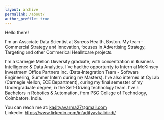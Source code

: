 ```yaml
---
layout: archive
permalink: /about/
author_profile: true
---
```

Hello there !

I'm an Associate Data Scientist at Syneos Health, Boston. My team - Commercial Strategy and Innovation, focuses in Advertising Strategy, Targeting and other Commerical Healhtcare projects.

I'm a Carnegie Mellon Unversity graduate, with concentration in Business Intelligence & Data Analytics. I've had the opportunity to Intern at McKinsey Investment Office Partners Inc. (Data-Integration Team - Software Engineering, Summer Intern during my Masters). I've also interned at CyLab (Carnegie Mellon, ECE Department), during my final semester of my Undergraduate degree, in the Self-Driving technology team. I've a Bachelors in Robotics & Automation, from PSG College of Technology, Coimbatore, India.

You can reach me at: kadityavarma27@gmail.com  <br>
Linkedin: https://www.linkedin.com/in/adityavkalidindi/